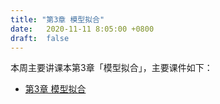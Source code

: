 ```yaml
---
title: "第3章 模型拟合"
date:   2020-11-11 8:05:00 +0800
draft:  false
---
```


本周主要讲课本第3章「模型拟合」，主要课件如下：

- [第3章 模型拟合](./chap03.pdf)
